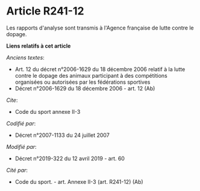 # Article R241-12

Les rapports d'analyse sont transmis à l'Agence française de lutte contre le dopage.

**Liens relatifs à cet article**

_Anciens textes_:

  - Art. 12 du décret n°2006-1629 du 18 décembre 2006 relatif à la lutte contre le dopage des animaux participant à des compétitions organisées ou autorisées par les fédérations sportives
  - Décret n°2006-1629 du 18 décembre 2006 - art. 12 (Ab)

_Cite_:

  - Code du sport annexe II-3

_Codifié par_:

  - Décret n°2007-1133 du 24 juillet 2007

_Modifié par_:

  - Décret n°2019-322 du 12 avril 2019 - art. 60

_Cité par_:

  - Code du sport. - art. Annexe II-3 (art. R241-12) (Ab)
